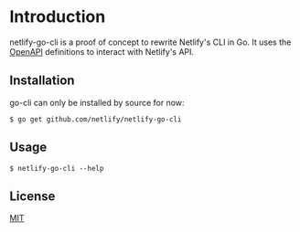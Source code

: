 # Introduction

netlify-go-cli is a proof of concept to rewrite Netlify's CLI in Go.
It uses the [OpenAPI](https://github.com/netlify/open-api) definitions
to interact with Netlify's API.

## Installation

go-cli can only be installed by source for now:

	$ go get github.com/netlify/netlify-go-cli

## Usage

	$ netlify-go-cli --help

## License

[MIT](LICENSE)
